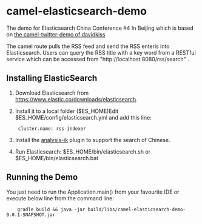 # camel-elasticsearch-demo
The demo for Elasticsearch China Conference #4 In Beijing which is based on [the camel-twitter-demo of davidkiss](https://github.com/davidkiss/twitter-camel-ingester)

The camel route pulls the RSS feed and send the RSS enteris into Elasticsearch. Users can query the RSS title with a key word from a RESTful service which can be accessed from "http://localhost:8080/rss/search" .

## Installing ElasticSearch

1. Download Elasticsearch from https://www.elastic.co/downloads/elasticsearch.

2. Install it to a local folder ($ES_HOME)Edit $ES_HOME/config/elasticsearch.yml and add this line:
 
		cluster.name: rss-indexer


3. Install the [analysis-ik](https://github.com/medcl/elasticsearch-analysis-ik) plugin to support the search of Chinese.
4. Run Elasticsearch: $ES_HOME/bin/elasticsearch.sh or $ES_HOME/bin/elasticsearch.bat

## Running the Demo
You just need to run the Application.main() from your favourite IDE or execute below line from the command line:

		gradle build && java -jar build/libs/camel-elasticsearch-demo-0.0.1-SNAPSHOT.jar






